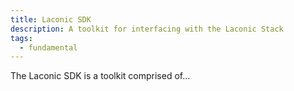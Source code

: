 ```yaml
---
title: Laconic SDK
description: A toolkit for interfacing with the Laconic Stack
tags:
  - fundamental
---
```


The Laconic SDK is a toolkit comprised of...
